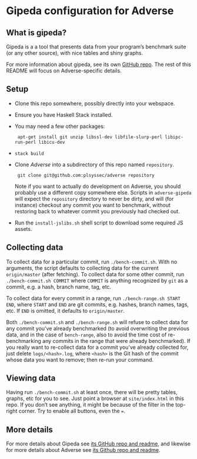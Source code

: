 Gipeda configuration for Adverse
=======================================

What is gipeda?
---------------

Gipeda is a a tool that presents data from your program’s benchmark suite (or
any other source), with nice tables and shiny graphs.

For more information about gipeda, see its own [GitHub repo](https://github.com/nomeata/gipeda). The rest of this README will focus on
Adverse-specific details.

Setup
-------------

 * Clone this repo somewhere, possibly directly into your webspace.
 * Ensure you have Haskell Stack installed.
 * You may need a few other packages:

        apt-get install git unzip libssl-dev libfile-slurp-perl libipc-run-perl libicu-dev

 * `stack build`

 * Clone *Adverse* into a subdirectory of this repo named `repository`.

        git clone git@github.com:plsyssec/adverse repository

   Note if you want to actually do development on Adverse, you should
   probably use a different copy somewhere else. Scripts in `adverse-gipeda`
   will expect the `repository` directory to never be dirty, and will (for
   instance) checkout any commit you want to benchmark, without restoring
   back to whatever commit you previously had checked out.

 * Run the `install-jslibs.sh` shell script to download some required JS assets.

Collecting data
-----------

To collect data for a particular commit, run `./bench-commit.sh`. With no
arguments, the script defaults to collecting data for the current
`origin/master` (after fetching). To collect data for some other commit, run
`./bench-commit.sh COMMIT` where `COMMIT` is anything recognized by `git` as
a commit, e.g. a hash, branch name, tag, etc.

To collect data for every commit in a range, run `./bench-range.sh START END`,
where `START` and `END` are git commits, e.g. hashes, branch names, tags, etc.
If `END` is omitted, it defaults to `origin/master`.

Both `./bench-commit.sh` and `./bench-range.sh` will refuse to collect data
for any commit you've already benchmarked (to avoid overwriting the previous
data, and in the case of `bench-range`, also to avoid the time cost of
re-benchmarking any commits in the range that were already benchmarked). If
you really want to re-collect data for a commit you've already collected for,
just delete `logs/<hash>.log`, where `<hash>` is the Git hash of the commit
whose data you want to remove; then re-run your command.

Viewing data
--------------

Having run `./bench-commit.sh` at least once, there will be pretty tables,
graphs, etc for you to see. Just point a browser at `site/index.html` in this
repo. If you don’t see anything, it might be because of the filter in the
top-right corner. Try to enable all buttons, even the `=`.

More details
-----------------

For more details about Gipeda see [its GitHub repo and readme](https://github.com/nomeata/gipeda), and likewise for more details about Adverse see [its Github repo and readme](https://github.com/plsyssec/adverse).
